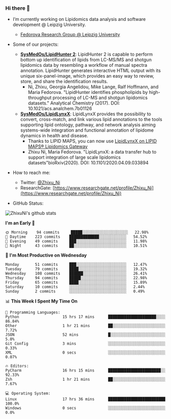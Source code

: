### Hi there 👋

- I’m currently working on Lipidomics data analysis and software development @ Leipzig University.
  + [Fedorova Research Group @ Leipzig University](https://home.uni-leipzig.de/fedorova/)
- Some of our projects:
  + **[SysMedOs/LipidHunter 2](https://github.com/SysMedOs/lipidhunter)**: LipidHunter 2 is capable to perform bottom up identification of lipids from LC-MS/MS and shotgun lipidomics data by resembling a workflow of manual spectra annotation. LipidHunter generates interactive HTML output with its unique six-panel-image, which provides an easy way to review, store, and share the identification results. 
    * Ni, Zhixu, Georgia Angelidou, Mike Lange, Ralf Hoffmann, and Maria Fedorova. "LipidHunter identifies phospholipids by high-throughput processing of LC-MS and shotgun lipidomics datasets." Analytical Chemistry (2017). DOI: 10.1021/acs.analchem.7b01126
  + **[SysMedOs/LipidLynxX](https://github.com/SysMedOs/LipidLynxX)**: LipidLynxX provides the possibility to convert, cross-match, and link various lipid annotations to the tools supporting lipid ontology, pathway, and network analysis aiming systems-wide integration and functional annotation of lipidome dynamics in health and disease.
    * Thanks to LIPID MAPS, you can now use [LipidLynxX on LIPID MAPS® Lipidomics Gateway](http://lipidmaps.org/lipidlynxx/)
    * Zhixu Ni, Maria Fedorova. "LipidLynxX: a data transfer hub to support integration of large scale lipidomics datasets"bioRxiv(2020). DOI: 10.1101/2020.04.09.033894
- How to reach me:
  + Twitter: [@Zhixu_Ni](https://twitter.com/Zhixu_Ni)
  + ResearchGate: [https://www.researchgate.net/profile/Zhixu_Ni](https://www.researchgate.net/profile/Zhixu_Ni)

- GitHub Status:

![ZhixuNi's github stats](https://github-readme-stats.vercel.app/api?username=ZhixuNi&show_icons=true&hide=issues)

<!--START_SECTION:waka-->
**I'm an Early 🐤** 

```text
🌞 Morning    94 commits     █████░░░░░░░░░░░░░░░░░░░░   22.98% 
🌆 Daytime    223 commits    █████████████░░░░░░░░░░░░   54.52% 
🌃 Evening    49 commits     ███░░░░░░░░░░░░░░░░░░░░░░   11.98% 
🌙 Night      43 commits     ██░░░░░░░░░░░░░░░░░░░░░░░   10.51%

```
📅 **I'm Most Productive on Wednesday** 

```text
Monday       51 commits     ███░░░░░░░░░░░░░░░░░░░░░░   12.47% 
Tuesday      79 commits     ████░░░░░░░░░░░░░░░░░░░░░   19.32% 
Wednesday    108 commits    ██████░░░░░░░░░░░░░░░░░░░   26.41% 
Thursday     94 commits     █████░░░░░░░░░░░░░░░░░░░░   22.98% 
Friday       65 commits     ████░░░░░░░░░░░░░░░░░░░░░   15.89% 
Saturday     10 commits     ░░░░░░░░░░░░░░░░░░░░░░░░░   2.44% 
Sunday       2 commits      ░░░░░░░░░░░░░░░░░░░░░░░░░   0.49%

```


📊 **This Week I Spent My Time On** 

```text
💬 Programming Languages: 
Python                   15 hrs 17 mins      █████████████████████░░░░   86.84% 
Other                    1 hr 21 mins        ██░░░░░░░░░░░░░░░░░░░░░░░   7.72% 
JSON                     52 mins             █░░░░░░░░░░░░░░░░░░░░░░░░   5.0% 
Git Config               3 mins              ░░░░░░░░░░░░░░░░░░░░░░░░░   0.33% 
XML                      0 secs              ░░░░░░░░░░░░░░░░░░░░░░░░░   0.07%

🔥 Editors: 
PyCharm                  16 hrs 15 mins      ███████████████████████░░   92.33% 
Zsh                      1 hr 21 mins        ██░░░░░░░░░░░░░░░░░░░░░░░   7.67%

💻 Operating System: 
Linux                    17 hrs 36 mins      █████████████████████████   100.0% 
Windows                  0 secs              ░░░░░░░░░░░░░░░░░░░░░░░░░   0.0%

```


<!--END_SECTION:waka-->
